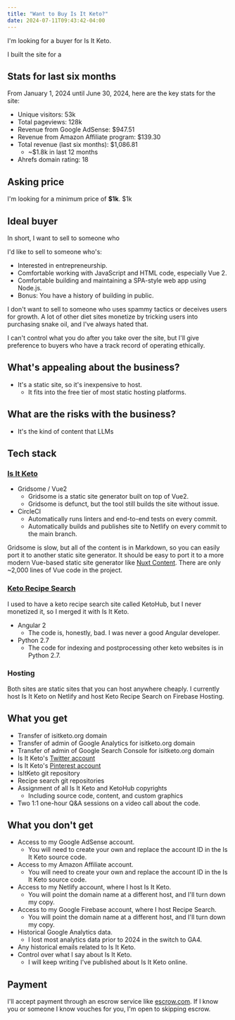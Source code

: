 ```yaml
---
title: "Want to Buy Is It Keto?"
date: 2024-07-11T09:43:42-04:00
---
```


I'm looking for a buyer for Is It Keto.

I built the site for a

## Stats for last six months

From January 1, 2024 until June 30, 2024, here are the key stats for the site:

- Unique visitors: 53k
- Total pageviews: 128k
- Revenue from Google AdSense: $947.51
- Revenue from Amazon Affiliate program: $139.30
- Total revenue (last six months): $1,086.81
  - ~$1.8k in last 12 months
- Ahrefs domain rating: 18

## Asking price

I'm looking for a minimum price of **$1k**.
$1k

## Ideal buyer

In short, I want to sell to someone who

I'd like to sell to someone who's:

- Interested in entrepreneurship.
- Comfortable working with JavaScript and HTML code, especially Vue 2.
- Comfortable building and maintaining a SPA-style web app using Node.js.
- Bonus: You have a history of building in public.

I don't want to sell to someone who uses spammy tactics or deceives users for growth. A lot of other diet sites monetize by tricking users into purchasing snake oil, and I've always hated that.

I can't control what you do after you take over the site, but I'll give preference to buyers who have a track record of operating ethically.

## What's appealing about the business?

- It's a static site, so it's inexpensive to host.
  - It fits into the free tier of most static hosting platforms.

## What are the risks with the business?

- It's the kind of content that LLMs

## Tech stack

### [Is It Keto](https://isitketo.org)

- Gridsome / Vue2
  - Gridsome is a static site generator built on top of Vue2.
  - Gridsome is defunct, but the tool still builds the site without issue.
- CircleCI
  - Automatically runs linters and end-to-end tests on every commit.
  - Automatically builds and publishes site to Netlify on every commit to the main branch.

Gridsome is slow, but all of the content is in Markdown, so you can easily port it to another static site generator. It should be easy to port it to a more modern Vue-based static site generator like [Nuxt Content](https://content.nuxt.com/). There are only \~2,000 lines of Vue code in the project.

### [Keto Recipe Search](https://recipe-search.isitketo.org)

I used to have a keto recipe search site called KetoHub, but I never monetized it, so I merged it with Is It Keto.

- Angular 2
  - The code is, honestly, bad. I was never a good Angular developer.
- Python 2.7
  - The code for indexing and postprocessing other keto websites is in Python 2.7.

### Hosting

Both sites are static sites that you can host anywhere cheaply. I currently host Is It Keto on Netlify and host Keto Recipe Search on Firebase Hosting.

## What you get

- Transfer of isitketo.org domain
- Transfer of admin of Google Analytics for isitketo.org domain
- Transfer of admin of Google Search Console for isitketo.org domain
- Is It Keto's [Twitter account](https://x.com/HeyIsItKeto)
- Is It Keto's [Pinterest account](https://www.pinterest.com/isitketo/)
- IsItKeto git repository
- Recipe search git repositories
- Assignment of all Is It Keto and KetoHub copyrights
  - Including source code, content, and custom graphics
- Two 1:1 one-hour Q&A sessions on a video call about the code.

## What you don't get

- Access to my Google AdSense account.
  - You will need to create your own and replace the account ID in the Is It Keto source code.
- Access to my Amazon Affiliate account.
  - You will need to create your own and replace the account ID in the Is It Keto source code.
- Access to my Netlify account, where I host Is It Keto.
  - You will point the domain name at a different host, and I'll turn down my copy.
- Access to my Google Firebase account, where I host Recipe Search.
  - You will point the domain name at a different host, and I'll turn down my copy.
- Historical Google Analytics data.
  - I lost most analytics data prior to 2024 in the switch to GA4.
- Any historical emails related to Is It Keto.
- Control over what I say about Is It Keto.
  - I will keep writing I've published about Is It Keto online.

## Payment

I'll accept payment through an escrow service like [escrow.com](https://escrow.com). If I know you or someone I know vouches for you, I'm open to skipping escrow.
